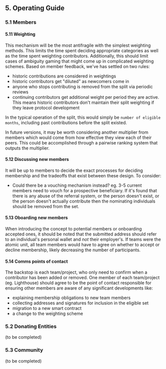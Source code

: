 ## 5. Operating Guide

### 5.1  Members

#### 5.11 Weighting

This mechanism will be the most antifragile with the simplest weighting methods. This limits the time spent deciding appropriate categories as well as the time spent weighting contributors. Additionally, this should limit cases of ambiguity gaming that might come up in complicated weighting schemes. Based on member feedback, we've has settled on two rules:

- historic contributions are considered in weightings
- historic contributors get "diluted" as newcomers come in
- anyone who stops contributing is removed from the split via periodic reviews
- continuing contributors get additional weight per period they are active. This means historic contributors don't maintain their split weighting if they leave protocol development

In the typical operation of the split, this would simply be `number of eligible months`, including past contributions before the split existed.

In future versions, it may be worth considering another multiplier from members which would come from how effective they view each of their peers. This could be accomplished through a pairwise ranking system that outputs the multiplier. 

#### 5.12 Discussing new members

It will be up to members to decide the exact processes for deciding membership and the tradeoffs that exist between these design. To consider: 

- Could there be a vouching mechanism instead? eg. 3-5 current members need to vouch for a prospective beneficiary. If it's found that there is any abuse of the referral system, or the person doesn't exist, or the person doesn't actually contribute then the nominating individuals should be removed from the set.

#### 5.13 Oboarding new members

When introducing the concept to potential members or onboarding accepted ones, it should be noted that the submitted address should refer to an individual's personal wallet and *not* their employer's. If teams were the atomic unit, all team members would have to agree on whether to accept or decline membership, likely decreasing the number of participants.

#### 5.14 Comms points of contact

The backstop is each team/project, who only need to confirm when a contributor has been added or removed. One member of each team/project (eg. Lighthouse) should agree to be the point of contact responsible for ensuring other members are aware of any significant developments like:

- explaining membership obligations to new team members
- collecting addresses and signatures for inclusion in the eligible set
- migration to a new smart contract
- a change to the weighting scheme

### 5.2 Donating Entities

(to be completed)

### 5.3 Community

(to be completed)
